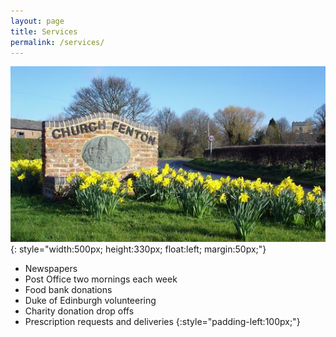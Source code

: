 ```yaml
---
layout: page
title: Services
permalink: /services/
---
```

![daffodils](../images/daffodils.jpg){: style="width:500px; height:330px; float:left; margin:50px;"}
* Newspapers
* Post Office two mornings each week
* Food bank donations
* Duke of Edinburgh volunteering
* Charity donation drop offs
* Prescription requests and deliveries
{:style="padding-left:100px;"}
